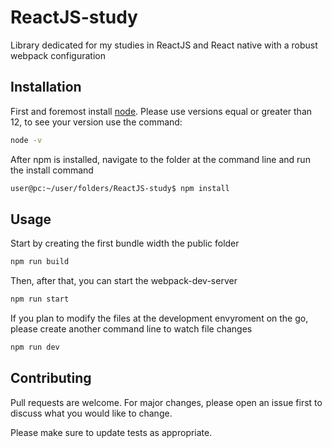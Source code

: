 # ReactJS-study

Library dedicated for my studies in ReactJS and React native with a robust webpack configuration

## Installation

First and foremost install [node](https://nodejs.org/en/).
Please use versions equal or greater than 12, to see your version use the command:
```bash
node -v
```

After npm is installed, navigate to the folder at the command line and run the install command

```bash
user@pc:~/user/folders/ReactJS-study$ npm install
```

## Usage

Start by creating the first bundle width the public folder

```bash
npm run build
```

Then, after that, you can start the webpack-dev-server
```bash
npm run start
```

If you plan to modify the files at the development envyroment on the go, please create another command line to watch file changes 
```bash
npm run dev
```

## Contributing
Pull requests are welcome. For major changes, please open an issue first to discuss what you would like to change.

Please make sure to update tests as appropriate.